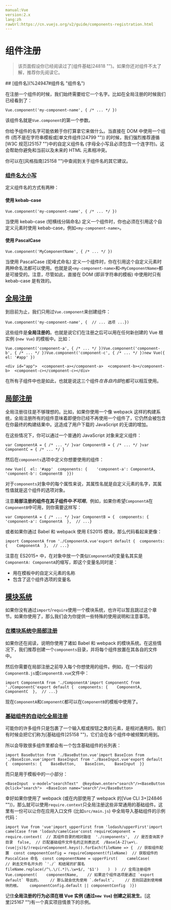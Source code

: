 ```yaml
---
manual:Vue
version:2.x
lang:zh
rawUrl:https://cn.vuejs.org/v2/guide/components-registration.html
---
```



# 组件注册
<blockquote>

该页面假设你已经阅读过了[组件基础]24818 "")。如果你还对组件不太了解，推荐你先阅读它。

</blockquote>
## [组件名](%24947#组件名 "组件名")<a name="组件名"></a>


在注册一个组件的时候，我们始终需要给它一个名字。比如在全局注册的时候我们已经看到了：


```
Vue.component('my-component-name', { /* ... */ })
``` 



该组件名就是`Vue.component`的第一个参数。



你给予组件的名字可能依赖于你打算拿它来做什么。当直接在 DOM 中使用一个组件 (而不是在字符串模板或[单文件组件]24799 "")) 的时候，我们强烈推荐遵循[W3C 规范]25157 "")中的自定义组件名 (字母全小写且必须包含一个连字符)。这会帮助你避免和当前以及未来的 HTML 元素相冲突。



你可以在[风格指南]25158 "")中查阅到关于组件名的其它建议。


### [组件名大小写](%24947#组件名大小写 "组件名大小写")<a name="组件名大小写"></a>


定义组件名的方式有两种：


#### 使用 kebab-case<a name="使用-kebab-case"></a>

```
Vue.component('my-component-name', { /* ... */ })
``` 



当使用 kebab-case (短横线分隔命名) 定义一个组件时，你也必须在引用这个自定义元素时使用 kebab-case，例如`<my-component-name>`。


#### 使用 PascalCase<a name="使用-PascalCase"></a>

```
Vue.component('MyComponentName', { /* ... */ })
``` 



当使用 PascalCase (驼峰式命名) 定义一个组件时，你在引用这个自定义元素时两种命名法都可以使用。也就是说`<my-component-name>`和`<MyComponentName>`都是可接受的。注意，尽管如此，直接在 DOM (即非字符串的模板) 中使用时只有 kebab-case 是有效的。


## [全局注册](%24947#全局注册 "全局注册")<a name="全局注册"></a>


到目前为止，我们只用过`Vue.component`来创建组件：


```
Vue.component('my-component-name', {  // ... 选项 ...})
``` 



这些组件是**全局注册的**。也就是说它们在注册之后可以用在任何新创建的 Vue 根实例 (`new Vue`) 的模板中。比如：


```
Vue.component('component-a', { /* ... */ })Vue.component('component-b', { /* ... */ })Vue.component('component-c', { /* ... */ })new Vue({ el: '#app' })
``` 


```
<div id="app">  <component-a></component-a>  <component-b></component-b>  <component-c></component-c></div>
``` 



在所有子组件中也是如此，也就是说这三个组件*在各自内部*也都可以相互使用。


## [局部注册](%24947#局部注册 "局部注册")<a name="局部注册"></a>


全局注册往往是不够理想的。比如，如果你使用一个像 webpack 这样的构建系统，全局注册所有的组件意味着即便你已经不再使用一个组件了，它仍然会被包含在你最终的构建结果中。这造成了用户下载的 JavaScript 的无谓的增加。



在这些情况下，你可以通过一个普通的 JavaScript 对象来定义组件：


```
var ComponentA = { /* ... */ }var ComponentB = { /* ... */ }var ComponentC = { /* ... */ }
``` 



然后在`components`选项中定义你想要使用的组件：


```
new Vue({  el: '#app'  components: {    'component-a': ComponentA,    'component-b': ComponentB  }})
``` 



对于`components`对象中的每个属性来说，其属性名就是自定义元素的名字，其属性值就是这个组件的选项对象。



注意**局部注册的组件在其子组件中*不可用***。例如，如果你希望`ComponentA`在`ComponentB`中可用，则你需要这样写：


```
var ComponentA = { /* ... */ }var ComponentB = {  components: {    'component-a': ComponentA  },  // ...}
``` 



或者如果你通过 Babel 和 webpack 使用 ES2015 模块，那么代码看起来更像：


```
import ComponentA from './ComponentA.vue'export default {  components: {    ComponentA  },  // ...}
``` 



注意在 ES2015+ 中，在对象中放一个类似`ComponentA`的变量名其实是`ComponentA: ComponentA`的缩写，即这个变量名同时是：


* 用在模板中的自定义元素的名称
* 包含了这个组件选项的变量名

## [模块系统](%24947#模块系统 "模块系统")<a name="模块系统"></a>


如果你没有通过`import`/`require`使用一个模块系统，也许可以暂且跳过这个章节。如果你使用了，那么我们会为你提供一些特殊的使用说明和注意事项。


### [在模块系统中局部注册](%24947#在模块系统中局部注册 "在模块系统中局部注册")<a name="在模块系统中局部注册"></a>


如果你还在阅读，说明你使用了诸如 Babel 和 webpack 的模块系统。在这些情况下，我们推荐创建一个`components`目录，并将每个组件放置在其各自的文件中。



然后你需要在局部注册之前导入每个你想使用的组件。例如，在一个假设的`ComponentB.js`或`ComponentB.vue`文件中：


```
import ComponentA from './ComponentA'import ComponentC from './ComponentC'export default {  components: {    ComponentA,    ComponentC  },  // ...}
``` 



现在`ComponentA`和`ComponentC`都可以在`ComponentB`的模板中使用了。


### [基础组件的自动化全局注册](%24947#基础组件的自动化全局注册 "基础组件的自动化全局注册")<a name="基础组件的自动化全局注册"></a>


可能你的许多组件只是包裹了一个输入框或按钮之类的元素，是相对通用的。我们有时候会把它们称为[基础组件]25158 "")，它们会在各个组件中被频繁的用到。



所以会导致很多组件里都会有一个包含基础组件的长列表：


```
import BaseButton from './BaseButton.vue'import BaseIcon from './BaseIcon.vue'import BaseInput from './BaseInput.vue'export default {  components: {    BaseButton,    BaseIcon,    BaseInput  }}
``` 



而只是用于模板中的一小部分：


```
<BaseInput  v-model="searchText"  @keydown.enter="search"/><BaseButton @click="search">  <BaseIcon name="search"/></BaseButton>
``` 



幸好如果你使用了 webpack (或在内部使用了 webpack 的[Vue CLI 3+]24846 ""))，那么就可以使用`require.context`只全局注册这些非常通用的基础组件。这里有一份可以让你在应用入口文件 (比如`src/main.js`) 中全局导入基础组件的示例代码：


```
import Vue from 'vue'import upperFirst from 'lodash/upperFirst'import camelCase from 'lodash/camelCase'const requireComponent = require.context(  // 其组件目录的相对路径  './components',  // 是否查询其子目录  false,  // 匹配基础组件文件名的正则表达式  /Base[A-Z]\w+\.(vue|js)$/)requireComponent.keys().forEach(fileName => {  // 获取组件配置  const componentConfig = requireComponent(fileName)  // 获取组件的 PascalCase 命名  const componentName = upperFirst(    camelCase(      // 剥去文件名开头的 `'./` 和结尾的扩展名      fileName.replace(/^\.\/(.*)\.\w+$/, '$1')    )  )  // 全局注册组件  Vue.component(    componentName,    // 如果这个组件选项是通过 `export default` 导出的，    // 那么就会优先使用 `.default`，    // 否则回退到使用模块的根。    componentConfig.default || componentConfig  )})
``` 



记住**全局注册的行为必须在根 Vue 实例 (通过`new Vue`) 创建之前发生**。[这里]25167 "")有一个真实项目情景下的示例。


